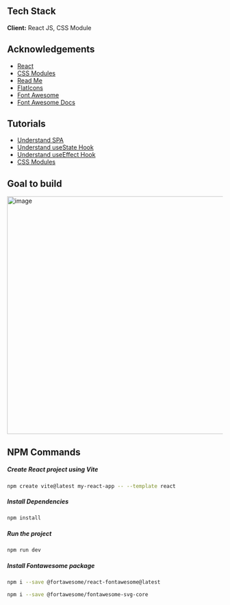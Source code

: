 ## Tech Stack

**Client:** React JS, CSS Module

## Acknowledgements
 - [React](https://react.dev/)
 - [CSS Modules](https://css-tricks.com/css-modules-part-1-need/)
 - [Read Me](https://readme.so/)
 - [FlatIcons](https://www.flaticon.com/)
 - [Font Awesome](https://fontawesome.com/) 
 - [Font Awesome Docs](https://docs.fontawesome.com/web/use-with/react)

## Tutorials 
 - [Understand SPA](https://www.youtube.com/watch?v=ZEpfiGu1f8g&pp=ygUNcmVhY3QgYXMgc3BhIA%3D%3D)
 - [Understand useState Hook](https://www.youtube.com/watch?v=V9i3cGD-mts&pp=ygURdXNlc3RhdGUgaW4gcmVhY3Q%3D)
 - [Understand useEffect Hook](https://www.youtube.com/watch?v=YxkcMszKEYY)
 - [CSS Modules](https://www.youtube.com/watch?v=Y1acnpuMBAw&pp=ygUXY3NzIG1vZHVsZXMgaW4gcmVhY3QganM%3D)

## Goal to build
<img width="948" height="555" alt="image" src="https://github.com/user-attachments/assets/394c45dc-63ca-4f98-bfa4-98835059275d" />

## NPM Commands

##### Create React project using Vite

```bash
npm create vite@latest my-react-app -- --template react
```

##### Install Dependencies
```bash
npm install
```

##### Run the project
```bash
npm run dev
```

##### Install Fontawesome package 
```bash
npm i --save @fortawesome/react-fontawesome@latest
```

```bash
npm i --save @fortawesome/fontawesome-svg-core
```
